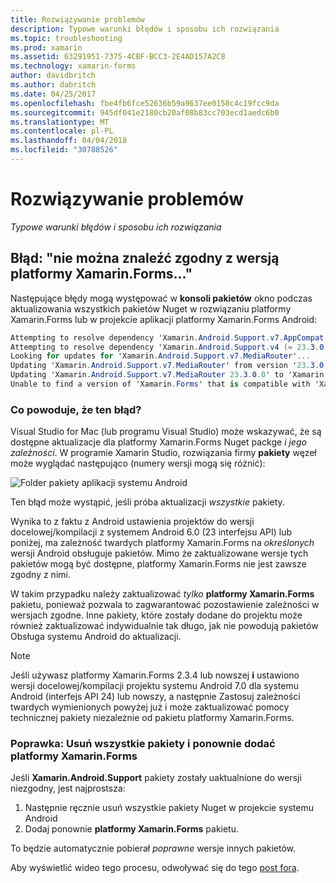 ```yaml
---
title: Rozwiązywanie problemów
description: Typowe warunki błędów i sposobu ich rozwiązania
ms.topic: troubleshooting
ms.prod: xamarin
ms.assetid: 63291951-7375-4CBF-BCC3-2E4AD157A2C8
ms.technology: xamarin-forms
author: davidbritch
ms.author: dabritch
ms.date: 04/25/2017
ms.openlocfilehash: fbe4fb6fce52636b59a9637ee0150c4c19fcc9da
ms.sourcegitcommit: 945df041e2180cb20af08b83cc703ecd1aedc6b0
ms.translationtype: MT
ms.contentlocale: pl-PL
ms.lasthandoff: 04/04/2018
ms.locfileid: "30788526"
---
```

# <a name="troubleshooting"></a>Rozwiązywanie problemów

_Typowe warunki błędów i sposobu ich rozwiązania_

## <a name="error-unable-to-find-a-version-of-xamarinforms-compatible-with"></a>Błąd: "nie można znaleźć zgodny z wersją platformy Xamarin.Forms..."

Następujące błędy mogą występować w **konsoli pakietów** okno podczas aktualizowania wszystkich pakietów Nuget w rozwiązaniu platformy Xamarin.Forms lub w projekcie aplikacji platformy Xamarin.Forms Android:

```csharp
Attempting to resolve dependency 'Xamarin.Android.Support.v7.AppCompat (= 23.3.0.0)'.
Attempting to resolve dependency 'Xamarin.Android.Support.v4 (= 23.3.0.0)'.
Looking for updates for 'Xamarin.Android.Support.v7.MediaRouter'...
Updating 'Xamarin.Android.Support.v7.MediaRouter' from version '23.3.0.0' to '23.3.1.0' in project 'Todo.Droid'.
Updating 'Xamarin.Android.Support.v7.MediaRouter 23.3.0.0' to 'Xamarin.Android.Support.v7.MediaRouter 23.3.1.0' failed.
Unable to find a version of 'Xamarin.Forms' that is compatible with 'Xamarin.Android.Support.v7.MediaRouter 23.3.0.0'.
```

### <a name="what-causes-this-error"></a>Co powoduje, że ten błąd?

Visual Studio for Mac (lub programu Visual Studio) może wskazywać, że są dostępne aktualizacje dla platformy Xamarin.Forms Nuget packge *i jego zależności*. W programie Xamarin Studio, rozwiązania firmy **pakiety** węzeł może wyglądać następująco (numery wersji mogą się różnić):

![](images/updates-available.png "Folder pakiety aplikacji systemu Android")

Ten błąd może wystąpić, jeśli próba aktualizacji _wszystkie_ pakiety.

Wynika to z faktu z Android ustawienia projektów do wersji docelowej/kompilacji z systemem Android 6.0 (23 interfejsu API) lub poniżej, ma zależność twardych platformy Xamarin.Forms na *określonych* wersji Android obsługuje pakietów. Mimo że zaktualizowane wersje tych pakietów mogą być dostępne, platformy Xamarin.Forms nie jest zawsze zgodny z nimi.

W takim przypadku należy zaktualizować _tylko_ **platformy Xamarin.Forms** pakietu, ponieważ pozwala to zagwarantować pozostawienie zależności w wersjach zgodne. Inne pakiety, które zostały dodane do projektu może również zaktualizować indywidualnie tak długo, jak nie powodują pakietów Obsługa systemu Android do aktualizacji.


> [!NOTE]
> Jeśli używasz platformy Xamarin.Forms 2.3.4 lub nowszej **i** ustawiono wersji docelowej/kompilacji projektu systemu Android 7.0 dla systemu Android (interfejs API 24) lub nowszy, a następnie Zastosuj zależności twardych wymienionych powyżej już i może zaktualizować pomocy technicznej pakiety niezależnie od pakietu platformy Xamarin.Forms.


### <a name="fix-remove-all-packages-and-re-add-xamarinforms"></a>Poprawka: Usuń wszystkie pakiety i ponownie dodać platformy Xamarin.Forms

Jeśli **Xamarin.Android.Support** pakiety zostały uaktualnione do wersji niezgodny, jest najprostsza:

1. Następnie ręcznie usuń wszystkie pakiety Nuget w projekcie systemu Android
2. Dodaj ponownie **platformy Xamarin.Forms** pakietu.

To będzie automatycznie pobierał *poprawne* wersje innych pakietów.

Aby wyświetlić wideo tego procesu, odwoływać się do tego [post fora](https://forums.xamarin.com/discussion/comment/170012/#Comment_170012).
